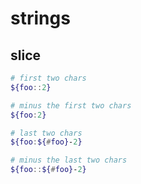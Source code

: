 # strings

## slice

```bash
# first two chars
${foo::2}

# minus the first two chars
${foo:2}

# last two chars
${foo:${#foo}-2}

# minus the last two chars
${foo::${#foo}-2}
```
